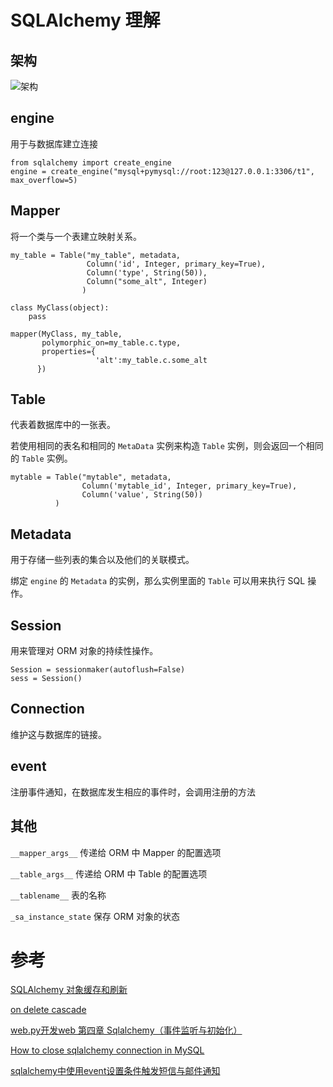 # SQLAlchemy 理解

## 架构

![架构](http://images2015.cnblogs.com/blog/720333/201610/720333-20161019162806842-1144462684.png)

## engine

用于与数据库建立连接

```
from sqlalchemy import create_engine
engine = create_engine("mysql+pymysql://root:123@127.0.0.1:3306/t1", max_overflow=5)
```

## Mapper

将一个类与一个表建立映射关系。

```
my_table = Table("my_table", metadata,
                 Column('id', Integer, primary_key=True),
                 Column('type', String(50)),
                 Column("some_alt", Integer)
                )

class MyClass(object):
    pass

mapper(MyClass, my_table,
       polymorphic_on=my_table.c.type,
       properties={
                   'alt':my_table.c.some_alt
      })
```

## Table

代表着数据库中的一张表。

若使用相同的表名和相同的 `MetaData` 实例来构造 `Table` 实例，则会返回一个相同的 `Table` 实例。

```
mytable = Table("mytable", metadata,
                Column('mytable_id', Integer, primary_key=True),
                Column('value', String(50))
          )
```

## Metadata

用于存储一些列表的集合以及他们的关联模式。

绑定 `engine` 的 `Metadata` 的实例，那么实例里面的 `Table` 可以用来执行 SQL 操作。

## Session

用来管理对 ORM 对象的持续性操作。

```
Session = sessionmaker(autoflush=False)
sess = Session()
```

## Connection

维护这与数据库的链接。

## event

注册事件通知，在数据库发生相应的事件时，会调用注册的方法

## 其他

`__mapper_args__`  传递给 ORM 中 Mapper 的配置选项

`__table_args__` 传递给 ORM 中 Table 的配置选项

`__tablename__`  表的名称

`_sa_instance_state` 保存 ORM 对象的状态

# 参考

[SQLAlchemy 对象缓存和刷新](http://www.cnblogs.com/fengyc/p/5369301.html?utm_source=tuicool&utm_medium=referral)

[on delete cascade](http://www.cnblogs.com/xgcblog/archive/2011/08/25/2152918.html)

[web.py开发web 第四章 Sqlalchemy（事件监听与初始化）](https://my.oschina.net/zhengnazhi/blog/120800)

[How to close sqlalchemy connection in MySQL](https://stackoverflow.com/questions/8645250/how-to-close-sqlalchemy-connection-in-mysql)

[sqlalchemy中使用event设置条件触发短信与邮件通知](http://www.cnblogs.com/yasmi/p/5056089.html)
